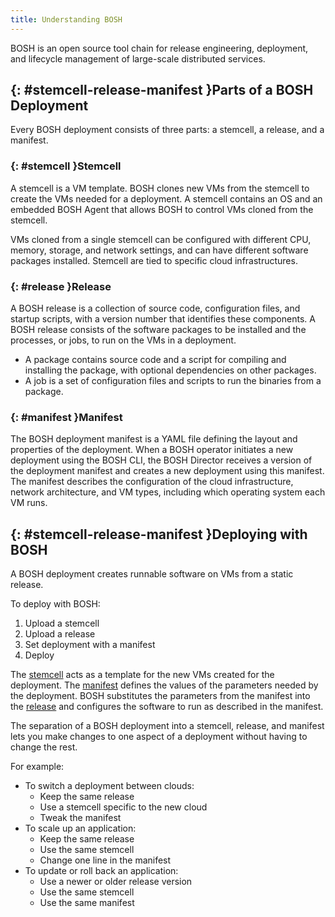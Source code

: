 ```yaml
---
title: Understanding BOSH
---
```


BOSH is an open source tool chain for release engineering, deployment, and
lifecycle management of large-scale distributed services.

## {: #stemcell-release-manifest }Parts of a BOSH Deployment ##

Every BOSH deployment consists of three parts: a stemcell, a release, and a
manifest.

### {: #stemcell }Stemcell ###

A stemcell is a VM template.
BOSH clones new VMs from the stemcell to create the VMs needed for a deployment.
A stemcell contains an OS and an embedded BOSH Agent that allows BOSH to control
VMs cloned from the stemcell.

VMs cloned from a single stemcell can be configured with different CPU, memory,
storage, and network settings, and can have different software packages
installed.
Stemcell are tied to specific cloud infrastructures.

### {: #release }Release ###

A BOSH release is a collection of source code, configuration files, and startup
scripts, with a version number that identifies these components.
A BOSH release consists of the software packages to be installed and the
processes, or jobs, to run on the VMs in a deployment.

* A package contains source code and a script for compiling and installing the
package, with optional dependencies on other packages.
* A job is a set of configuration files and scripts to run the binaries from a
package.

### {: #manifest }Manifest ###

The BOSH deployment manifest is a YAML file defining the layout and properties
of the deployment.
When a BOSH operator initiates a new deployment using the BOSH CLI, the BOSH
Director receives a version of the deployment manifest and creates a new
deployment using this manifest.
The manifest describes the configuration of the cloud infrastructure, network
architecture, and VM types, including which operating system each VM runs.

## {: #stemcell-release-manifest }Deploying with BOSH ##

A BOSH deployment creates runnable software on VMs from a static release.

To deploy with BOSH:

1. Upload a stemcell
1. Upload a release
1. Set deployment with a manifest
1. Deploy

The [stemcell](#stemcell) acts as a template for the new VMs created for the
deployment.
The [manifest](#manifest) defines the values of the parameters needed by the
deployment.
BOSH substitutes the parameters from the manifest into the [release](#release)
and configures the software to run as described in the manifest.

The separation of a BOSH deployment into a stemcell, release, and manifest lets
you make changes to one aspect of a deployment without having to change the
rest.

For example:

* To switch a deployment between clouds:
    * Keep the same release
    * Use a stemcell specific to the new cloud
    * Tweak the manifest
* To scale up an application:
    * Keep the same release
    * Use the same stemcell
    * Change one line in the manifest
* To update or roll back an application:
    * Use a newer or older release version
    * Use the same stemcell
    * Use the same manifest